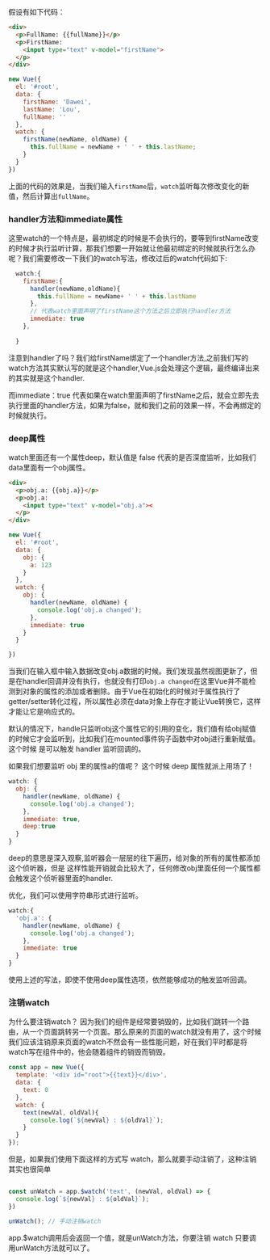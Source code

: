 假设有如下代码：
```html
<div>
  <p>FullName: {{fullName}}</p>
  <p>FirstName: 
    <input type="text" v-model="firstName">
  </p>
</div>
```

```js
new Vue({
  el: '#root',
  data: {
    firstName: 'Dawei',
    lastName: 'Lou',
    fullName: ''
  },
  watch: {
    firstName(newName, oldName) {
      this.fullName = newName + ' ' + this.lastName;
    }
  } 
})
```
上面的代码的效果是，当我们输入`firstName`后，`watch`监听每次修改变化的新值，然后计算出`fullName`。

### handler方法和immediate属性

这里watch的一个特点是，最初绑定的时候是不会执行的，要等到firstName改变的时候才执行监听计算，那我们想要一开始就让他最初绑定的时候就执行怎么办呢？我们需要修改一下我们的watch写法，修改过后的watch代码如下:
```js
  watch:{
    firstName:{
      handler(newName,oldName){
        this.fullName = newName+ ' ' + this.lastName
      },
      // 代表watch里面声明了firstName这个方法之后立即执行handler方法
      immediate: true
    },
   
  }
```

注意到handler了吗？我们给firstName绑定了一个handler方法,之前我们写的watch方法其实默认写的就是这个handler,Vue.js会处理这个逻辑，最终编译出来的其实就是这个handler.

而immediate：true 代表如果在watch里面声明了firstName之后，就会立即先去执行里面的handler方法，如果为false，就和我们之前的效果一样，不会再绑定的时候就执行。

### deep属性

watch里面还有一个属性deep，默认值是 false 代表的是否深度监听，比如我们data里面有一个obj属性。
```html
<div>
  <p>obj.a: {{obj.a}}</p>
  <p>obj.a: 
    <input type="text" v-model="obj.a"><
  </p>
</div>
```
```js
new Vue({
  el: '#root',
  data: {
    obj: {
      a: 123
    }
  },
  watch: {
    obj: {
      handler(newName, oldName) {
        console.log('obj.a changed');
      },
      immediate: true
    }
  } 

})
```
当我们在输入框中输入数据改变obj.a数据的时候。我们发现虽然视图更新了，但是在handler回调并没有执行，也就没有打印`obj.a changed`在这里Vue并不能检测到对象的属性的添加或者删除。由于Vue在初始化的时候对于属性执行了getter/setter转化过程，所以属性必须在data对象上存在才能让Vue转换它，这样才能让它是响应式的。

默认的情况下，handle只监听obj这个属性它的引用的变化，我们值有给obj赋值的时候它才会监听到，比如我们在mounted事件钩子函数中对obj进行重新赋值。这个时候 是可以触发 handler 监听回调的。

如果我们想要监听 obj 里的属性a的值呢？ 这个时候 deep 属性就派上用场了！
```js
watch: {
  obj: {
    handler(newName, oldName) {
      console.log('obj.a changed');
    },
    immediate: true,
    deep:true
  }
} 
```

deep的意思是深入观察,监听器会一层层的往下遍历，给对象的所有的属性都添加这个侦听器，但是 这样性能开销就会比较大了，任何修改obj里面任何一个属性都会触发这个侦听器里面的handler.

优化，我们可以使用字符串形式进行监听。

```js
watch:{
  'obj.a': {
    handler(newName, oldName) {
      console.log('obj.a changed');
    },
    immediate: true
  }
}
```

使用上述的写法，即使不使用deep属性选项，依然能够成功的触发监听回调。

### 注销watch

为什么要注销watch？ 因为我们的组件是经常要销毁的，比如我们跳转一个路由，从一个页面跳转另一个页面。那么原来的页面的watch就没有用了，这个时候我们应该注销原来页面的watch不然会有一些性能问题，好在我们平时都是将watch写在组件中的，他会随着组件的销毁而销毁。

```js
const app = new Vue({
  template: '<div id="root">{{text}}</div>',
  data: {
    text: 0
  },
  watch: {
    text(newVal, oldVal){
      console.log(`${newVal} : ${oldVal}`);
    }
  }
});
```

但是，如果我们使用下面这样的方式写 watch，那么就要手动注销了，这种注销其实也很简单
```js

const unWatch = app.$watch('text', (newVal, oldVal) => {
  console.log(`${newVal} : ${oldVal}`);
})

unWatch(); // 手动注销watch
```
app.$watch调用后会返回一个值，就是unWatch方法，你要注销 watch 只要调用unWatch方法就可以了。








